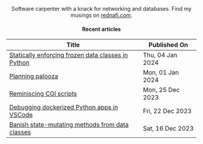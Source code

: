 <div align="center">

Software carpenter with a knack for networking and databases. Find my musings on
<a href="https://rednafi.com/" rel="me">rednafi.com</a>.
<div>

#### Recent articles

| Title | Published On |
| ----- | ------------ |
| [Statically enforcing frozen data classes in Python](https://rednafi.com/python/statically_enforcing_frozen_dataclasses/) | Thu, 04 Jan 2024 |
| [Planning palooza](https://rednafi.com/zephyr/planning_palooza/) | Mon, 01 Jan 2024 |
| [Reminiscing CGI scripts](https://rednafi.com/go/reminiscing_cgi_scripts/) | Mon, 25 Dec 2023 |
| [Debugging dockerized Python apps in VSCode](https://rednafi.com/python/debug_dockerized_apps_in_vscode/) | Fri, 22 Dec 2023 |
| [Banish state-mutating methods from data classes](https://rednafi.com/python/dataclasses_and_methods/) | Sat, 16 Dec 2023 |
